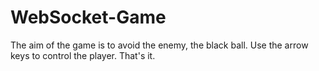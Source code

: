 # WebSocket-Game
The aim of the game is to avoid the enemy, the black ball. Use the arrow keys to control the player. That's it.
